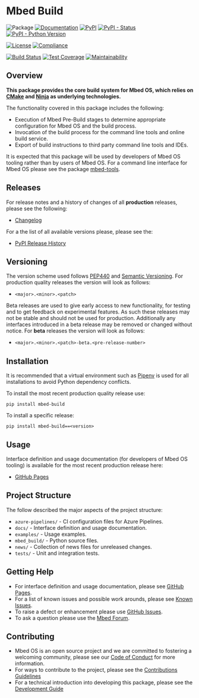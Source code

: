 # Mbed Build

![Package](https://badgen.net/badge/Package/mbed-build/grey)
[![Documentation](https://badgen.net/badge/Documentation/GitHub%20Pages/blue?icon=github)](https://armmbed.github.io/mbed-build)
[![PyPI](https://badgen.net/pypi/v/mbed-build)](https://pypi.org/project/mbed-build/)
[![PyPI - Status](https://img.shields.io/pypi/status/mbed-build)](https://pypi.org/project/mbed-build/)
[![PyPI - Python Version](https://img.shields.io/pypi/pyversions/mbed-build)](https://pypi.org/project/mbed-build/)

[![License](https://badgen.net/pypi/license/mbed-build)](https://github.com/ARMmbed/mbed-build/blob/master/LICENSE)
[![Compliance](https://badgen.net/badge/License%20Report/compliant/green?icon=libraries)](https://armmbed.github.io/mbed-build/third_party_IP_report.html)

[![Build Status](https://dev.azure.com/mbed-tools/mbed-build/_apis/build/status/Build%20and%20Release?branchName=master&stageName=CI%20Checkpoint)](https://dev.azure.com/mbed-tools/mbed-build/_build/latest?definitionId=13&branchName=master)
[![Test Coverage](https://codecov.io/gh/ARMmbed/mbed-build/branch/master/graph/badge.svg)](https://codecov.io/gh/ARMmbed/mbed-build)
[![Maintainability](https://api.codeclimate.com/v1/badges/da945b2843e41104c368/maintainability)](https://codeclimate.com/github/ARMmbed/mbed-build/maintainability)

## Overview

**This package provides the core build system for Mbed OS, which relies on [CMake](https://cmake.org/) and [Ninja](https://ninja-build.org/) as underlying technologies.**

The functionality covered in this package includes the following:
- Execution of Mbed Pre-Build stages to determine appropriate configuration for Mbed OS and the build process.
- Invocation of the build process for the command line tools and online build service.
- Export of build instructions to third party command line tools and IDEs.

It is expected that this package will be used by developers of Mbed OS tooling rather than by users of Mbed OS. For
a command line interface for Mbed OS please see the package [mbed-tools](https://github.com/ARMmbed/mbed-tools).

## Releases

For release notes and a history of changes of all **production** releases, please see the following:

- [Changelog](https://github.com/ARMmbed/mbed-build/blob/master/CHANGELOG.md)

For a the list of all available versions please, please see the:

- [PyPI Release History](https://pypi.org/project/mbed-build/#history)

## Versioning

The version scheme used follows [PEP440](https://www.python.org/dev/peps/pep-0440/) and 
[Semantic Versioning](https://semver.org/). For production quality releases the version will look as follows:

- `<major>.<minor>.<patch>`

Beta releases are used to give early access to new functionality, for testing and to get feedback on experimental 
features. As such these releases may not be stable and should not be used for production. Additionally any interfaces
introduced in a beta release may be removed or changed without notice. For **beta** releases the version will look as
follows:

- `<major>.<minor>.<patch>-beta.<pre-release-number>`

## Installation

It is recommended that a virtual environment such as [Pipenv](https://github.com/pypa/pipenv/blob/master/README.md) is
used for all installations to avoid Python dependency conflicts.

To install the most recent production quality release use:

```
pip install mbed-build
```

To install a specific release:

```
pip install mbed-build==<version>
```

## Usage

Interface definition and usage documentation (for developers of Mbed OS tooling) is available for the most recent
production release here:

- [GitHub Pages](https://armmbed.github.io/mbed-build)

## Project Structure

The follow described the major aspects of the project structure:

- `azure-pipelines/` - CI configuration files for Azure Pipelines.
- `docs/` - Interface definition and usage documentation.
- `examples/` - Usage examples.
- `mbed_build/` - Python source files.
- `news/` - Collection of news files for unreleased changes.
- `tests/` - Unit and integration tests.

## Getting Help

- For interface definition and usage documentation, please see [GitHub Pages](https://armmbed.github.io/mbed-build).
- For a list of known issues and possible work arounds, please see [Known Issues](KNOWN_ISSUES.md).
- To raise a defect or enhancement please use [GitHub Issues](https://github.com/ARMmbed/mbed-build/issues).
- To ask a question please use the [Mbed Forum](https://forums.mbed.com/).

## Contributing

- Mbed OS is an open source project and we are committed to fostering a welcoming community, please see our
  [Code of Conduct](https://github.com/ARMmbed/mbed-build/blob/master/CODE_OF_CONDUCT.md) for more information.
- For ways to contribute to the project, please see the [Contributions Guidelines](https://github.com/ARMmbed/mbed-build/blob/master/CONTRIBUTING.md)
- For a technical introduction into developing this package, please see the [Development Guide](https://github.com/ARMmbed/mbed-build/blob/master/DEVELOPMENT.md)
